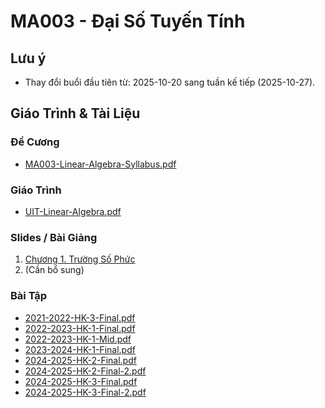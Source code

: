 # MA003 - Đại Số Tuyến Tính

## Lưu ý

- Thay đổi buổi đầu tiên từ: 2025-10-20 sang tuần kế tiếp (2025-10-27).

## Giáo Trình & Tài Liệu

### Đề Cương

- [MA003-Linear-Algebra-Syllabus.pdf](syllabus/MA003-Linear-Algebra-Syllabus.pdf)

### Giáo Trình

- [UIT-Linear-Algebra.pdf](textbook/UIT-Linear-Algebra.pdf)

### Slides / Bài Giảng

1. [Chương 1. Trường Số Phức](lectures/ch01.pdf)
2. (Cần bổ sung)

### Bài Tập

- [2021-2022-HK-3-Final.pdf](exercises/2021-2022-HK-3-Final.pdf)
- [2022-2023-HK-1-Final.pdf](exercises/2022-2023-HK-1-Final.pdf)
- [2022-2023-HK-1-Mid.pdf](exercises/2022-2023-HK-1-Mid.pdf)
- [2023-2024-HK-1-Final.pdf](exercises/2023-2024-HK-1-Final.pdf)
- [2024-2025-HK-2-Final.pdf](exercises/2024-2025-HK-2-Final.pdf)
- [2024-2025-HK-2-Final-2.pdf](exercises/2024-2025-HK-2-Final-2.pdf)
- [2024-2025-HK-3-Final.pdf](exercises/2024-2025-HK-3-Final.pdf)
- [2024-2025-HK-3-Final-2.pdf](exercises/2024-2025-HK-3-Final-2.pdf)
